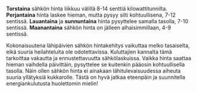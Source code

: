 **Torstaina** sähkön hinta liikkuu välillä 8-14 senttiä kilowattitunnilta. **Perjantaina** hinta laskee hieman, mutta pysyy silti kohtuullisena, 7-12 sentissä. **Lauantaina** ja **sunnuntaina** hinta pysyttelee samalla tasolla, 7-10 sentissä. **Maanantaina** sähkön hinta on jälleen alhaisimmillaan, 4-9 sentissä.

Kokonaisuutena lähipäivien sähkön hintakehitys vaikuttaa melko tasaiselta, eikä suuria heilahteluita ole odotettavissa. Kuluttajien kannalta tämä tarkoittaa vakautta ja ennustettavuutta sähkölaskuissa. Vaikka hinta saattaa hieman vaihdella päivittäin, pysyttelee se kuitenkin pääosin kohtuullisella tasolla. Näin ollen sähkön hinta ei ainakaan lähitulevaisuudessa aiheuta suuria yllätyksiä kukkarolle. Tästä on hyvä jatkaa eteenpäin ja suunnitella energiankulutusta huolettomin mielin!